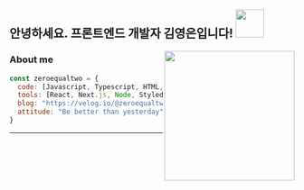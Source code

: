 <h2> 안녕하세요. 프론트엔드 개발자 김영은입니다! <img src="https://media0.giphy.com/media/QvgH33MpVAq2SC1pWX/giphy.gif?cid=ecf05e47xf517n4doybxayqaw86c0sa6dkxwtm4nsttma8yy&rid=giphy.gif&ct=s" width="50"></h2>
<img align='right' src="https://media4.giphy.com/media/H1jSPXCJmo8AZi3gdP/giphy.gif?cid=ecf05e47k1447kbv5fowp4qh4tl9kxfrqyued1lgnj75xnuf&rid=giphy.gif&ct=s" width="230">

### About me 

```javascript
const zeroequaltwo = {
  code: [Javascript, Typescript, HTML, CSS, MySQL, PHP],
  tools: [React, Next.js, Node, Styled-Components, jQuery],
  blog: "https://velog.io/@zeroequaltwo",
  attitude: "Be better than yesterday"
}
```

---
